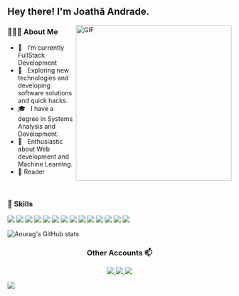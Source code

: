 
<h2> Hey there! I'm Joathã Andrade.</h2>

<img align="right" alt="GIF" src="https://media1.giphy.com/media/f3iwJFOVOwuy7K6FFw/giphy.gif?cid=ecf05e47oqsrxbqlbjjfhncpp02oukskr71gi4ecex7mkz3f&rid=giphy.gif&ct=g" width="350"/>



<h3> 👨🏻‍💻 About Me </h3>

- 🔭 &nbsp; I’m currently FullStack Development
- 🤔 &nbsp; Exploring new technologies and developing software solutions and quick hacks.
- 🎓 &nbsp; I have a degree in Systems Analysis and Development.
- 🌱 &nbsp; Enthusiastic about Web development and Machine Learning.
- 📕 Reader
<br>
<h3>🚀 Skills</h3>

<p>
<img src = "https://img.shields.io/badge/JavaScript-F7DF1E?style=for-the-badge&logo=javascript&logoColor=black">
<img src = "https://img.shields.io/badge/TypeScript-007ACC?style=for-the-badge&logo=typescript&logoColor=white">
<img src = "https://img.shields.io/badge/Node.js-43853D?style=for-the-badge&logo=node.js&logoColor=white">
<img src = "https://img.shields.io/badge/HTML5-E34F26?style=for-the-badge&logo=html5&logoColor=white">
<img src = "https://img.shields.io/badge/CSS3-1572B6?style=for-the-badge&logo=css3&logoColor=white">
<img src = "https://img.shields.io/badge/React-20232A?style=for-the-badge&logo=react&logoColor=61DAFB">
<img src = "https://img.shields.io/badge/React_Native-20232A?style=for-the-badge&logo=react&logoColor=61DAFB">
 <img src = "https://img.shields.io/badge/Express.js-404D59?style=for-the-badge">
<img src = "https://img.shields.io/badge/Material--UI-0081CB?style=for-the-badge&logo=material-ui&logoColor=white">
<img src = "https://img.shields.io/badge/Bootstrap-563D7C?style=for-the-badge&logo=bootstrap&logoColor=white">
<img src = "https://img.shields.io/badge/MySQL-00000F?style=for-the-badge&logo=mysql&logoColor=white">
<img src = "https://img.shields.io/badge/PostgreSQL-316192?style=for-the-badge&logo=postgresql&logoColor=white">
<img src = "https://img.shields.io/badge/Python-14354C?style=for-the-badge&logo=python&logoColor=white">
<img src = "https://img.shields.io/badge/Flask-000000?style=for-the-badge&logo=flask&logoColor=white">



![Anurag's GitHub stats](https://github-readme-stats.vercel.app/api?username=joatha&theme=merko&show_icons=true)


<h3 align="center"> Other Accounts 📫 </h3>
<p align="center">
<a href="https://www.linkedin.com/in/joatha//"><img src="https://img.shields.io/badge/linkedin-%230077B5.svg?&style=for-the-badge&logo=linkedin&logoColor=white"/>
<a href="https://medium.com/@joathaandrade2"><img src="https://img.shields.io/badge/Medium-12100E?style=for-the-badge&logo=medium&logoColor=white"/>
<a href="https://www.behance.net/joatha"><img src="https://aleen42.github.io/badges/src/behance.svg"/>

<a href= "https://medium.com/@joathaandrade2"><img src="	https://img.shields.io/badge/Medium-12100E?style=for-the-badge&logo=medium&logoColor=white"/>
</p>
